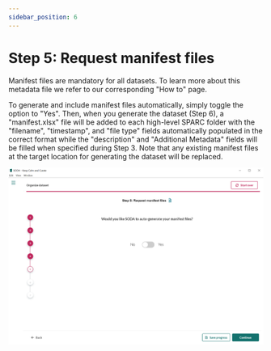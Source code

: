 ```yaml
---
sidebar_position: 6
---
```


# Step 5: Request manifest files

Manifest files are mandatory for all datasets. To learn more about this metadata file we refer to our corresponding "How to" page.

To generate and include manifest files automatically, simply toggle the option to "Yes". Then, when you generate the dataset (Step 6), a "manifest.xlsx" file will be added to each high-level SPARC folder with the "filename", "timestamp", and "file type" fields automatically populated in the correct format while the "description" and "Additional Metadata" fields will be filled when specified during Step 3. Note that any existing manifest files at the target location for generating the dataset will be replaced.

<div class="px-10">
    <img src="https://github.com/fairdataihub/SODA-for-SPARC/blob/main/docs/documentation/Organize-dataset/request-manifests.PNG?raw=true">
    </img>
</div>
